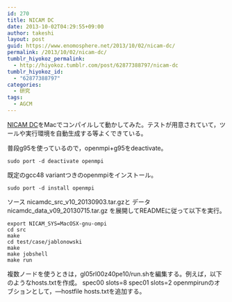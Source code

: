 ```yaml
---
id: 270
title: NICAM DC
date: 2013-10-02T04:29:55+09:00
author: takeshi
layout: post
guid: https://www.enomosphere.net/2013/10/02/nicam-dc/
permalink: /2013/10/02/nicam-dc/
tumblr_hiyokoz_permalink:
  - http://hiyokoz.tumblr.com/post/62877388797/nicam-dc
tumblr_hiyokoz_id:
  - "62877388797"
categories:
  - 研究
tags:
  - AGCM
---
```

<a href="http://scale.aics.riken.jp/nicamdc/download.html">NICAM DC</a>をMacでコンパイルして動かしてみた。<!--more-->テストが用意されていて，ツールや実行環境を自動生成する等よくできている。

普段g95を使っているので，openmpi+g95をdeactivate。
<pre><code>sudo port -d deactivate openmpi
</code></pre>
既定のgcc48 variantつきのopenmpiをインストール。
<pre><code>sudo port -d install openmpi
</code></pre>
ソース nicamdc_src_v10_20130903.tar.gzと
データ nicamdc_data_v09_20130715.tar.gz
を展開してREADMEに従って以下を実行。
<pre><code>export NICAM_SYS=MacOSX-gnu-ompi
cd src
make
cd test/case/jablonowski
make
make jobshell
make run
</code></pre>
複数ノードを使うときは，gl05rl00z40pe10/run.shを編集する。例えば，以下のようなhosts.txtを作成。
spec00 slots=8
spec01 slots=2
openmpirunのオブションとして，—hostfile hosts.txtを追加する。
